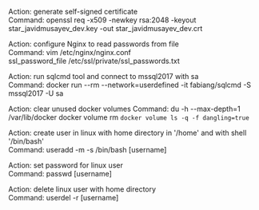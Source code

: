 Action: generate self-signed certificate  
Command: openssl req -x509 -newkey rsa:2048 -keyout star_javidmusayev_dev.key -out star_javidmusayev_dev.crt  

Action: configure Nginx to read passwords from file  
Command: vim /etc/nginx/nginx.conf  
ssl_password_file /etc/ssl/private/ssl_passwords.txt

Action: run sqlcmd tool and connect to mssql2017 with sa  
Command: docker run --rm --network=userdefined -it fabiang/sqlcmd -S mssql2017 -U sa

Action: clear unused docker volumes
Command:
du -h --max-depth=1 /var/lib/docker
docker volume rm `docker volume ls -q -f dangling=true`

Action: create user in linux with home directory in '/home' and with shell '/bin/bash'  
Command: useradd -m -s /bin/bash [username]  

Action: set password for linux user  
Command: passwd [username]  

Action: delete linux user with home directory  
Command: userdel -r [username]
